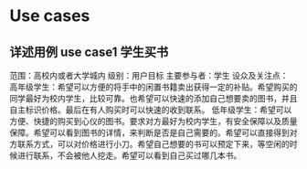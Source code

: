 # Use cases

## 详述用例 use case1 学生买书
范围：高校内或者大学城内
级别：用户目标
主要参与者：学生
设众及关注点：
	高年级学生：希望可以方便的将手中的闲置书籍卖出获得一定的补贴。希望购买的同学最好为校内学生，比较可靠。也希望可以快速的添加自己想要卖的图书，并且自主标识价格。最后在有人购买时可以快速的收到联系。
	低年级学生：希望可以方便、快捷的购买到心仪的图书。要求对方最好为校内学生，有安全保障以及质量保障。希望可以看到图书的详情，来判断是否是自己需要的。希望可以直接得到对方联系方式，可以对价格进行小刀。希望自己想要的书可以预定下来，等空闲的时候进行联系，不会被他人挖走。希望可以看到自己买过哪几本书。
